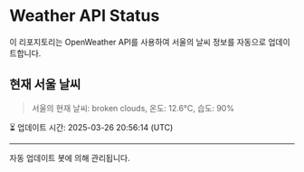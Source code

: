 
# Weather API Status

이 리포지토리는 OpenWeather API를 사용하여 서울의 날씨 정보를 자동으로 업데이트합니다.

## 현재 서울 날씨
> 서울의 현재 날씨: broken clouds, 온도: 12.6°C, 습도: 90%

⏳ 업데이트 시간: 2025-03-26 20:56:14 (UTC)

---
자동 업데이트 봇에 의해 관리됩니다.
